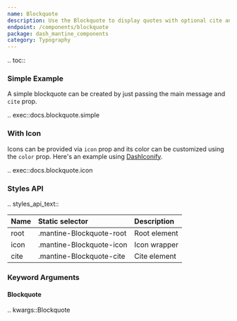 ```yaml
---
name: Blockquote
description: Use the Blockquote to display quotes with optional cite and icon.
endpoint: /components/blockquote
package: dash_mantine_components
category: Typography
---
```


.. toc::

### Simple Example

A simple blockquote can be created by just passing the main message and `cite` prop.

.. exec::docs.blockquote.simple

### With Icon

Icons can be provided via `icon` prop and its color can be customized using the `color` prop.
Here's an example using [DashIconify](/dash-iconify).

.. exec::docs.blockquote.icon

### Styles API

.. styles_api_text::

| Name   | Static selector           | Description        |
|:-------|:--------------------------|:-------------------|
| root   | .mantine-Blockquote-root  | Root element       |
| icon   | .mantine-Blockquote-icon  | Icon wrapper       |
| cite   | .mantine-Blockquote-cite  | Cite element       |

### Keyword Arguments

#### Blockquote

.. kwargs::Blockquote
